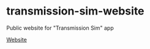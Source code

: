 # transmission-sim-website
Public website for "Transmission Sim" app

[Website](https://transmission-sim.web.app/)
